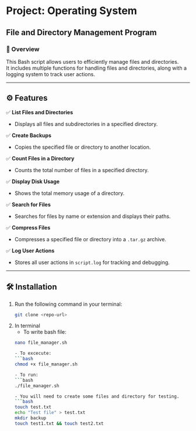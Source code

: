 # Project: Operating System  
## File and Directory Management Program  

### 📌 Overview  
This Bash script allows users to efficiently manage files and directories.  
It includes multiple functions for handling files and directories, along with a logging system to track user actions.  

---

## ⚙️ Features  
✅ **List Files and Directories**  
   - Displays all files and subdirectories in a specified directory.  

✅ **Create Backups**  
   - Copies the specified file or directory to another location.  

✅ **Count Files in a Directory**  
   - Counts the total number of files in a specified directory.  

✅ **Display Disk Usage**  
   - Shows the total memory usage of a directory.  

✅ **Search for Files**  
   - Searches for files by name or extension and displays their paths.  

✅ **Compress Files**  
   - Compresses a specified file or directory into a `.tar.gz` archive.  

✅ **Log User Actions**  
   - Stores all user actions in `script.log` for tracking and debugging.  

---

## 🛠 Installation  
 
1. Run the following command in your terminal:  
    ```bash
    git clone <repo-url>

2. In terminal
    - To write bash file:
    ```bash
    nano file_manager.sh

    - To excecute:
    ```bash
    chmod +x file_manager.sh

    - To run: 
    ```bash
    ./file_manager.sh

    - You will need to create some files and directory for testing.
    ```bash
    touch test.txt
    echo "Test file" > test.txt
    mkdir backup
    touch test1.txt && touch test2.txt



